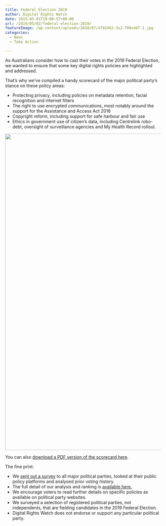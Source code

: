 ```yaml
---
title: Federal Election 2019
author: Digital Rights Watch
date: 2019-05-01T19:00:57+00:00
url: /2019/05/02/federal-election-2019/
featureImage: /wp-content/uploads/2018/07/4792462-3x2-700x467-1.jpg
categories:
  - News
  - Take Action

---
```

As Australians consider how to cast their votes in the 2019 Federal Election, we wanted to ensure that some key digital rights policies are highlighted and addressed.

That&#8217;s why we&#8217;ve compiled a handy scorecard of the major political party&#8217;s stance on these policy areas:

  * Protecting privacy, including policies on metadata retention, facial recognition and internet filters
  * The right to use encrypted communications, most notably around the support for the Assistance and Access Act 2018
  * Copyright reform, including support for safe harbour and fair use
  * Ethics in government use of citizen&#8217;s data, including Centrelink robo-debt, oversight of surveillance agencies and My Health Record rollout.<figure class="wp-block-image">

<img loading="lazy" decoding="async" width="672" height="1024" src="/wp-content/uploads/2019/04/2019-Election-Scorecard-672x1024.jpg" alt="" class="wp-image-1574" srcset="/wp-content/uploads/2019/04/2019-Election-Scorecard-672x1024.jpg 672w, /wp-content/uploads/2019/04/2019-Election-Scorecard-197x300.jpg 197w, /wp-content/uploads/2019/04/2019-Election-Scorecard-768x1170.jpg 768w, /wp-content/uploads/2019/04/2019-Election-Scorecard.jpg 827w" sizes="(max-width: 672px) 100vw, 672px" /> </figure>

You can also [download a PDF version of the scorecard here][1].

The fine print:

  * We [sent out a survey][2] to all major political parties, looked at their public policy platforms and analysed prior voting history.
  * The full detail of our analysis and ranking is [available here.][3]
  * We encourage voters to read further details on specific policies as available on political party websites.
  * We surveyed a selection of registered political parties, not independents, that are fielding candidates in the 2019 Federal Election.
  * Digital Rights Watch does not endorse or support any particular political party.

 [1]: /wp-content/uploads/2019/04/2019-Election-Scorecard.pdf
 [2]: /wp-content/uploads/2019/05/DRW-Election-2019-Survey-Questions.pdf
 [3]: /wp-content/uploads/2019/04/2019-election-survey-responses.pdf
